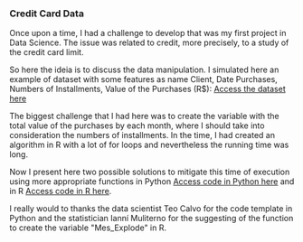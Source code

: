 ### Credit Card Data

Once upon a time, I had a challenge to develop that was my first project in Data Science. The issue was related to credit, more precisely, to a study of the credit card limit.

So here the ideia is to discuss the data manipulation. I simulated here an example of dataset with some features as name Client, Date Purchases, Numbers of Installments, Value of the Purchases (R$): [Access the dataset here](https://github.com/mfigueiro/Credit-Card-Data/blob/master/Dados.csv)

The biggest challenge that I had here was to create the variable with the total value of the purchases by each month, where I should take into consideration the numbers of installments. In the time, I had created an algorithm in R with a lot of for loops and nevertheless the running time was long.

Now I present here two possible solutions to mitigate this time of execution using more appropriate functions in Python [Access code in Python here](https://github.com/mfigueiro/ChallengeSpark/blob/master/CodeR.R) and in R [Access code in R here](https://github.com/mfigueiro/ChallengeSpark/blob/master/CodeR.R).

I really would to thanks the data scientist Teo Calvo for the code template in Python and the statistician Ianní Muliterno for the suggesting of the function to create the variable "Mes_Explode" in R. 
